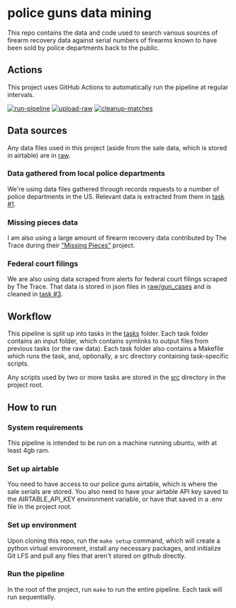 # police guns data mining

This repo contains the data and code used to search various sources of firearm recovery data against serial numbers of firearms known to have been sold by police departments back to the public.

## Actions

This project uses GitHub Actions to automatically run the pipeline at regular intervals.

[![run-pipeline](https://github.com/CBS-Innovation-Lab/police-guns-data/actions/workflows/run-pipeline.yml/badge.svg)](https://github.com/CBS-Innovation-Lab/police-guns-data/actions/workflows/run-pipeline.yml) [![upload-raw](https://github.com/CBS-Innovation-Lab/police-guns-data/actions/workflows/upload-raw.yml/badge.svg)](https://github.com/CBS-Innovation-Lab/police-guns-data/actions/workflows/upload-raw.yml) [![cleanup-matches](https://github.com/CBS-Innovation-Lab/police-guns-data/actions/workflows/cleanup-matches.yml/badge.svg)](https://github.com/CBS-Innovation-Lab/police-guns-data/actions/workflows/cleanup-matches.yml)

## Data sources

Any data files used in this project (aside from the sale data, which is stored in airtable) are in [raw](raw/).

### Data gathered from local police departments

We're using data files gathered through records requests to a number of police departments in the US. Relevant data is extracted from them in [task #1](tasks/1-extract-serials).

### Missing pieces data

I am also using a large amount of firearm recovery data contributed by The Trace during their ["Missing Pieces"](https://www.thetrace.org/missing-pieces-data/) project.

### Federal court filings

We are also using data scraped from alerts for federal court filings scraped by The Trace. That data is stored in json files in [raw/gun_cases](raw/gun_cases/) and is cleaned in [task #3](tasks/3-merge-gun-cases).

## Workflow

This pipeline is split up into tasks in the [tasks](tasks/) folder. Each task folder contains an input folder, which contains symlinks to output files from previous tasks (or the raw data). Each task folder also contains a Makefile which runs the task, and, optionally, a src directory containing task-specific scripts. 

Any scripts used by two or more tasks are stored in the [src](src/) directory in the project root. 

## How to run

### System requirements

This pipeline is intended to be run on a machine running ubuntu, with at least 4gb ram.

### Set up airtable

You need to have access to our police guns airtable, which is where the sale serials are stored. You also need to have your airtable API key saved to the AIRTABLE_API_KEY environment variable, or have that saved in a .env file in the project root.

### Set up environment

Upon cloning this repo, run the `make setup` command, which will create a python virtual environment, install any necessary packages, and initialize Git LFS and pull any files that aren't stored on github directly. 

### Run the pipeline

In the root of the project, run `make` to run the entire pipeline. Each task will run sequentially.
